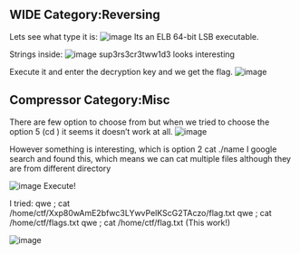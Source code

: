 ## WIDE Category:Reversing

Lets see what type it is:
![image](https://user-images.githubusercontent.com/83162708/184398850-23e9e3c8-f40d-4e80-92e0-571d8d557854.png)
Its an ELB 64-bit LSB executable.

Strings inside:
![image](https://user-images.githubusercontent.com/83162708/184398944-3e947e4b-3789-4525-a5a6-659daceab6d9.png)
sup3rs3cr3tww1d3 looks interesting

Execute it and enter the decryption key and we get the flag.
![image](https://user-images.githubusercontent.com/83162708/184399060-c7cf6b66-9104-46ce-8449-e59fce0049ca.png)


## Compressor Category:Misc

There are few option to choose from but when we tried to choose the option 5 (cd <dirname>) it seems it doesn’t work at all.
![image](https://user-images.githubusercontent.com/83162708/184399448-ffc7bf05-13e8-46b3-a0e4-502a68949c72.png)

However something is interesting, which is option 2 cat ./name
I google search and found this, which means we can cat multiple files although they are from different directory

![image](https://user-images.githubusercontent.com/83162708/184399730-bdde37fb-01ff-439e-92ae-66ce58df0a4e.png)
Execute!
  
I tried:
qwe ; cat /home/ctf/Xxp80wAmE2bfwc3LYwvPelKScG2TAczo/flag.txt
qwe ; cat /home/ctf/flags.txt
qwe ; cat /home/ctf/flag.txt (This work!)

![image](https://user-images.githubusercontent.com/83162708/184399872-7e05f484-4f5c-497e-99e0-4c67234565f7.png)



  

